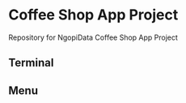 # Coffee Shop App Project
Repository for NgopiData Coffee Shop App Project

## Terminal


## Menu


